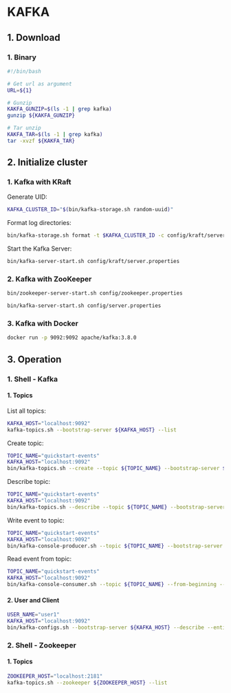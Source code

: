 # KAFKA

## 1. Download
### 1. Binary
```bash
#!/bin/bash

# Get url as argument
URL=${1}

# Gunzip
KAKFA_GUNZIP=$(ls -1 | grep kafka)
gunzip ${KAKFA_GUNZIP}

# Tar unzip
KAKFA_TAR=$(ls -1 | grep kafka)
tar -xvzf ${KAKFA_TAR}
```

## 2. Initialize cluster
### 1. Kafka with KRaft
Generate UID:
```bash
KAFKA_CLUSTER_ID="$(bin/kafka-storage.sh random-uuid)"
```

Format log directories:
```bash
bin/kafka-storage.sh format -t $KAFKA_CLUSTER_ID -c config/kraft/server.properties
```

Start the Kafka Server:
```bash
bin/kafka-server-start.sh config/kraft/server.properties
```

### 2. Kafka with ZooKeeper
```bash
bin/zookeeper-server-start.sh config/zookeeper.properties
```

```bash
bin/kafka-server-start.sh config/server.properties
```

### 3. Kafka with Docker
```bash
docker run -p 9092:9092 apache/kafka:3.8.0
```

## 3. Operation
### 1. Shell - Kafka
#### 1. Topics
List all topics:
```bash
KAFKA_HOST="localhost:9092"
kafka-topics.sh --bootstrap-server ${KAFKA_HOST} --list
```

Create topic:
```bash
TOPIC_NAME="quickstart-events"
KAFKA_HOST="localhost:9092"
bin/kafka-topics.sh --create --topic ${TOPIC_NAME} --bootstrap-server ${KAFKA_HOST}
```

Describe topic:
```bash
TOPIC_NAME="quickstart-events"
KAFKA_HOST="localhost:9092"
bin/kafka-topics.sh --describe --topic ${TOPIC_NAME} --bootstrap-server ${KAFKA_HOST}
```

Write event to topic:
```bash
TOPIC_NAME="quickstart-events"
KAFKA_HOST="localhost:9092"
bin/kafka-console-producer.sh --topic ${TOPIC_NAME} --bootstrap-server ${KAFKA_HOST}
```

Read event from topic:
```bash
TOPIC_NAME="quickstart-events"
KAFKA_HOST="localhost:9092"
bin/kafka-console-consumer.sh --topic ${TOPIC_NAME} --from-beginning --bootstrap-server ${KAFKA_HOST}
```

#### 2. User and Client
```bash
USER_NAME="user1"
KAFKA_HOST="localhost:9092"
bin/kafka-configs.sh --bootstrap-server ${KAFKA_HOST} --describe --entity-type users --entity-name ${USER_NAME}
```

### 2. Shell - Zookeeper
#### 1. Topics
```bash
ZOOKEEPER_HOST="localhost:2181"
kafka-topics.sh --zookeeper ${ZOOKEEPER_HOST} --list
```
